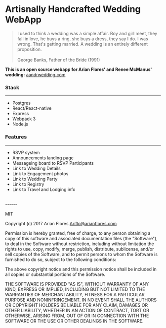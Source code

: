 # Artisnally Handcrafted Wedding  WebApp
>I used to think a wedding was a simple affair. Boy and girl meet, they fall in love, he buys a ring, she buys a dress, they say I do. I was wrong. That's getting married. A wedding is an entirely different proposition. <br> <br>
>George Banks, Father of the Bride (1991)		

**This is an open source webapp for Arian Flores' and Renee McManus' wedding:** [aandrwedding.com](http://aandrwedding.com)

### Stack
---
* Postgres
* React/React-native
* Express
* Webpack 3
* Node.js

### Features
---
* RSVP system
* Announcements landing page
* Messageing board to RSVP Participants
* Link to Wedding Details
* Link to Engagement photos
* Link to Wedding Party
* Link to Registry
* Link to Travel and Lodging info



<br>
------

MIT

Copyright (c) 2017 Arian Flores <Ariflo@arianflores.com>

Permission is hereby granted, free of charge, to any person obtaining a copy
of this software and associated documentation files (the "Software"), to deal
in the Software without restriction, including without limitation the rights
to use, copy, modify, merge, publish, distribute, sublicense, and/or sell
copies of the Software, and to permit persons to whom the Software is
furnished to do so, subject to the following conditions:

The above copyright notice and this permission notice shall be included in all
copies or substantial portions of the Software.

THE SOFTWARE IS PROVIDED "AS IS", WITHOUT WARRANTY OF ANY KIND, EXPRESS OR
IMPLIED, INCLUDING BUT NOT LIMITED TO THE WARRANTIES OF MERCHANTABILITY,
FITNESS FOR A PARTICULAR PURPOSE AND NONINFRINGEMENT. IN NO EVENT SHALL THE
AUTHORS OR COPYRIGHT HOLDERS BE LIABLE FOR ANY CLAIM, DAMAGES OR OTHER
LIABILITY, WHETHER IN AN ACTION OF CONTRACT, TORT OR OTHERWISE, ARISING FROM,
OUT OF OR IN CONNECTION WITH THE SOFTWARE OR THE USE OR OTHER DEALINGS IN THE
SOFTWARE.
